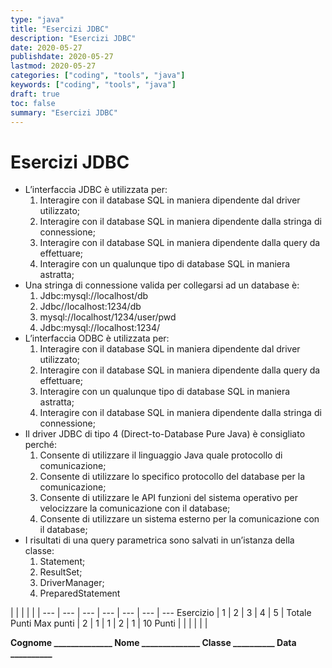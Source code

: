 ```yaml
---
type: "java"
title: "Esercizi JDBC"
description: "Esercizi JDBC"
date: 2020-05-27
publishdate: 2020-05-27
lastmod: 2020-05-27
categories: ["coding", "tools", "java"]
keywords: ["coding", "tools", "java"]
draft: true
toc: false
summary: "Esercizi JDBC"
---
```


# Esercizi JDBC

- L’interfaccia JDBC è utilizzata per:
  1. Interagire con il database SQL in maniera dipendente dal driver utilizzato;
  2. Interagire con il database SQL in maniera dipendente dalla stringa di connessione;
  3. Interagire con il database SQL in maniera dipendente dalla query da effettuare;
  4. Interagire con un qualunque tipo di database SQL in maniera astratta;
- Una stringa di connessione valida per collegarsi ad un database è:
  1. Jdbc:mysql://localhost/db
  2. Jdbc//localhost:1234/db
  3. mysql://localhost/1234/user/pwd
  4. Jdbc:mysql://localhost:1234/
- L’interfaccia ODBC è utilizzata per:
  1. Interagire con il database SQL in maniera dipendente dal driver utilizzato;
  2. Interagire con il database SQL in maniera dipendente dalla query da effettuare;
  3. Interagire con un qualunque tipo di database SQL in maniera astratta;
  4. Interagire con il database SQL in maniera dipendente dalla stringa di connessione;
- Il driver JDBC di tipo 4 (Direct-to-Database Pure Java) è consigliato perché:
  1. Consente di utilizzare il linguaggio Java quale protocollo di comunicazione;
  2. Consente di utilizzare lo specifico protocollo del database per la comunicazione;
  3. Consente di utilizzare le API funzioni del sistema operativo per velocizzare la comunicazione con il database;
  4. Consente di utilizzare un sistema esterno per la comunicazione con il database;
- I risultati di una query parametrica sono salvati in un’istanza della classe:
  1. Statement;
  2. ResultSet;
  3. DriverManager;
  4. PreparedStatement

 |              |     |     |     |     | 
---       | --- | --- | --- | --- | --- | ---
Esercizio |  1  |  2  |  3  |  4  |  5  | Totale Punti
Max punti |  2  |  1  |  1  |  2  |  1  | 10
Punti     |     |     |     |     |     | 

**Cognome ______________ Nome ______________ Classe __________ Data __________**
